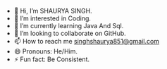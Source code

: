 - 👋 Hi, I’m SHAURYA SINGH.
- 👀 I’m interested in Coding.
- 🌱 I’m currently learning Java And Sql.
- 💞️ I’m looking to collaborate on GitHub.
- 📫 How to reach me singhshaurya851@gmail.com 
- 😄 Pronouns: He/Him.
- ⚡ Fun fact: Be Consistent.
